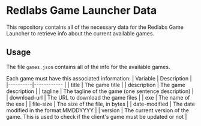 # Redlabs Game Launcher Data

This repository contains all of the necessary data for the Redlabs Game Launcher to retrieve info about the current available games.

## Usage

The file `games.json` contains all of the info for the available games.

Each game must have this associated information:
| Variable | Description |
|----------|------------ |
| title | The game title |
| description | The game description |
| tagline | The tagline of the game (one sentence description) |
| download-url | The URL to download the game files |
| exe | The name of the exe |
| file-size | The size of the file, in bytes |
| date-modified | The date modified in the format MMDDYYYY |
| version | The current version of the game. This is used to check if the client's game must be updated or not |
